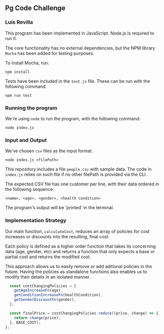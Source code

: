 ## Pg Code Challenge
### Luis Revilla

This program has been implemented in JavaScript. Node.js is required to run it.

The core functionality has no external dependencies, but the NPM library `Mocha` has been added for testing purposes.

To install Mocha, run:

```
npm install
```

Tests have been included in the `test.js` file. These can be run with the following command:

```
npm run test
```

### Running the program

We're using `node` to run the program, with the following command:

```
node index.js
```

### Input and Output

We've chosen `csv` files as the input format.

```
node index.js <filePath> 
```

This repository includes a file `people.csv` with sample data. The code in `index.js` relies on such file if no other filePath is provided via the CLI.


The expected CSV file has one customer per line, with their data ordered in the following sequence:

```
<name>, <age>, <gender>, <health condition>
```

The program's output will be 'printed' in the terminal.

### Implementation Strategy

Our main function, `calculateCost`, reduces an array of policies for cost increases or discounts into the resulting, final cost. 

Each policy is defined as a higher order function that takes its concerning data (age, gender, etc) and returns a function that only expects a base or partial cost and returns the modified cost.

This approach allows us to easily remove or add aditional policies in the future. Having the policies as standalone functions also enables us to modify their details in an isolated manner.

```javascript
  const costChangingPolicies = [
    getAgeIncreaseFn(age),
    getConditionIncreaseFn(healthCondition),
    getGenderDiscountFn(gender),
  ];

  const finalPrice = costChangingPolicies.reduce((price, change) => {
    return change(price);
  }, BASE_COST);
};
```